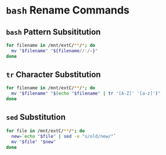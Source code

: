 # `bash` Rename Commands

## `bash` Pattern Subsititution
```bash
for filename in /mnt/extC/**/*; do
  mv "$filename" "${filename//:/-}"
done
```

## `tr` Character Substitution
```bash
for filename in /mnt/extC/**/*; do
  mv "$filename" "$(echo "$filename" | tr '[A-Z]' '[a-z]')"
done
```

## `sed` Substitution
```bash
for file in /mnt/extC/**/*; do
  new=`echo "$file" | sed -e "s/old/new/"`
  mv "$file" "$new"
done
```

